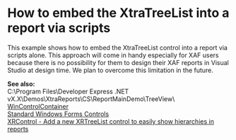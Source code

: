 # How to embed the XtraTreeList into a report via scripts


<p>This example shows how to embed the XtraTreeList control into a report via scripts alone. This approach will come in handy especially for XAF users because there is no possibility for them to design their XAF reports in Visual Studio at design time. We plan to overcome this limitation in the future.</p><p><strong>See also:</strong><br />
C:\Program Files\Developer Express .NET vX.X\Demos\XtraReports\CS\ReportMainDemo\TreeView\<br />
<a href="http://documentation.devexpress.com/#XtraReports/clsDevExpressXtraReportsUIWinControlContainertopic">WinControlContainer</a><br />
<a href="http://documentation.devexpress.com/#XtraReports/CustomDocument2608">Standard Windows Forms Controls</a><br />
<a href="https://www.devexpress.com/Support/Center/p/S30666">XRControl - Add a new XRTreeList control to easily show hierarchies in reports</a></p>

<br/>


